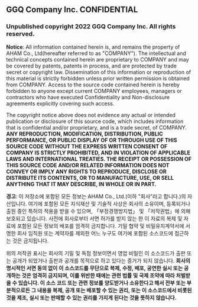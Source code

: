 ## GGQ Company Inc. CONFIDENTIAL

### Unpublished copyright 2022 GGQ Company Inc. All rights reserved.

**Notice**: All information contained herein is, and remains the property of AHAM Co., Ltd(hereafter referred to as "COMPANY"). The intellectual and technical concepts contained herein are proprietary to COMPANY and may be covered by patents, patents in process, and are protected by trade secret or copyright law. Dissemination of this information or reproduction of this material is strictly forbidden unless prior written permission is obtained from COMPANY. Access to the source code contained herein is hereby forbidden to anyone except current COMPANY employees, managers or contractors who have executed Confidentiality and Non-disclosure agreements explicitly covering such access.

The copyright notice above does not evidence any actual or intended publication or disclosure of this source code, which includes information that is confidential and/or proprietary, and is a trade secret, of COMPANY. **ANY REPRODUCTION, MODIFICATION, DISTRIBUTION, PUBLIC PERFORMANCE, OR PUBLIC DISPLAY OF OR THROUGH USE OF THIS SOURCE CODE WITHOUT THE EXPRESS WRITTEN CONSENT OF COMPANY IS STRICTLY PROHIBITED, AND IN VIOLATION OF APPLICABLE LAWS AND INTERNATIONAL TREATIES. THE RECEIPT OR POSSESSION OF THIS SOURCE CODE AND/OR RELATED INFORMATION DOES NOT CONVEY OR IMPLY ANY RIGHTS TO REPRODUCE, DISCLOSE OR DISTRIBUTE ITS CONTENTS, OR TO MANUFACTURE, USE, OR SELL ANYTHING THAT IT MAY DESCRIBE, IN WHOLE OR IN PART.**

**경고**: 이 저장소에 포함된 모든 정보는 AHAM Co., Ltd.(이하 "회사"라고 합니다.)의 자산입니다. 여기에 포함된 모든 지식재산 및 기술적 사상은 회사의 소유이며, 등록되거나 출원 중인 특허의 적용을 받을 수 있으며, 「부정경쟁방지법」 및 「저작권법」에 의해 보호되고 있습니다. 사전에 회사로부터 서면 허가를 받지 않는 한 이 자료의 복제 및 자료에 포함된 모든 정보의 배포를 엄격히 금지합니다. 기밀 협약 및 비밀유지계약서에 서명한 회사 임직원 또는 계약자를 제외한 어느 누구도 여기에 포함된 소스코드에 접근하는 것은 금지됩니다.

위의 저작권 표시는 회사의 기밀 및 독점 정보이면서 영업 비밀인 이 소스코드가 출판 또는 공개가 되었거나 출판과 공개를 목적으로 하고 있다는 증거가 되지 않습니다. **회사의 명시적인 서면 동의 없이 이 소스코드를 무단으로 복제, 수정, 배포, 공연한 실시 또는 공개하는 것은 엄격히 금지되며, 이를 위반한 때에는 관련 법률 및 국제 조약에 따라 처벌받을 수 있습니다. 이 소스 코드 또는 관련 정보를 양도받거나 소유한다고 해서 전부 또는 부분적으로든 그 내용을 복제, 공개 또는 배포할 수 있는 권리, 또는 이 소스코드에서 비롯된 것을 제조, 실시 또는 판매할 수 있는 권리를 가지게 된다는 것을 뜻하지 않습니다.**